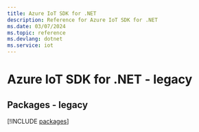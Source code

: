 ```yaml
---
title: Azure IoT SDK for .NET
description: Reference for Azure IoT SDK for .NET
ms.date: 03/07/2024
ms.topic: reference
ms.devlang: dotnet
ms.service: iot
---
```

# Azure IoT SDK for .NET - legacy
## Packages - legacy
[!INCLUDE [packages](iot-index.md)]